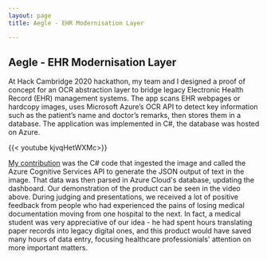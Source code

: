 ```yaml
---
layout: page
title: Aegle - EHR Modernisation Layer

---
```

## Aegle - EHR Modernisation Layer

At Hack Cambridge 2020 hackathon, my team and I designed a proof of concept for an OCR abstraction layer to bridge legacy Electronic Health Record (EHR) management systems. The app scans EHR webpages or hardcopy images, uses Microsoft Azure’s OCR API to detect key information such as the patient’s name and doctor’s remarks, then stores them in a database. The application was implemented in C#, the database was hosted on Azure.

{{< youtube kjvqHetWXMc>}}

[My contribution](https://github.com/jeremysee2/Hackbridgetest1) was the C# code that ingested the image and called the Azure Cognitive Services API to generate the JSON output of text in the image. That data was then parsed in Azure Cloud's database, updating the dashboard. Our demonstration of the product can be seen in the video above. During judging and presentations, we received a lot of positive feedback from people who had experienced the pains of losing medical documentation moving from one hospital to the next. In fact, a medical student was very appreciative of our idea - he had spent hours translating paper records into legacy digital ones, and this product would have saved many hours of data entry, focusing healthcare professionials' attention on more important matters.